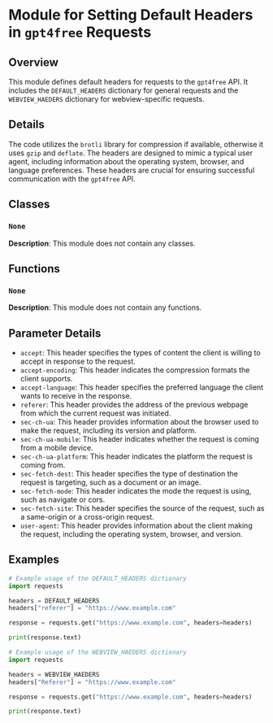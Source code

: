 # Module for Setting Default Headers in `gpt4free` Requests

## Overview

This module defines default headers for requests to the `gpt4free` API. It includes the `DEFAULT_HEADERS` dictionary for general requests and the `WEBVIEW_HAEDERS` dictionary for webview-specific requests. 

## Details

The code utilizes the `brotli` library for compression if available, otherwise it uses `gzip` and `deflate`. The headers are designed to mimic a typical user agent, including information about the operating system, browser, and language preferences. These headers are crucial for ensuring successful communication with the `gpt4free` API.


## Classes

###  `None`

**Description**: This module does not contain any classes.

## Functions

###  `None`

**Description**: This module does not contain any functions.

## Parameter Details

- `accept`: This header specifies the types of content the client is willing to accept in response to the request.
- `accept-encoding`: This header indicates the compression formats the client supports.
- `accept-language`: This header specifies the preferred language the client wants to receive in the response.
- `referer`: This header provides the address of the previous webpage from which the current request was initiated.
- `sec-ch-ua`: This header provides information about the browser used to make the request, including its version and platform.
- `sec-ch-ua-mobile`: This header indicates whether the request is coming from a mobile device.
- `sec-ch-ua-platform`: This header indicates the platform the request is coming from.
- `sec-fetch-dest`: This header specifies the type of destination the request is targeting, such as a document or an image.
- `sec-fetch-mode`: This header indicates the mode the request is using, such as navigate or cors.
- `sec-fetch-site`: This header specifies the source of the request, such as a same-origin or a cross-origin request.
- `user-agent`: This header provides information about the client making the request, including the operating system, browser, and version.

## Examples

```python
# Example usage of the DEFAULT_HEADERS dictionary
import requests

headers = DEFAULT_HEADERS
headers["referer"] = "https://www.example.com"

response = requests.get("https://www.example.com", headers=headers)

print(response.text)

# Example usage of the WEBVIEW_HAEDERS dictionary
import requests

headers = WEBVIEW_HAEDERS
headers["Referer"] = "https://www.example.com"

response = requests.get("https://www.example.com", headers=headers)

print(response.text)
```